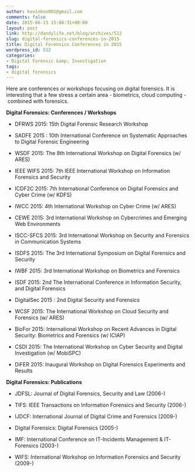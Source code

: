 ```yaml
---
author: kevinkoo001@gmail.com
comments: false
date: 2015-06-23 15:08:31+00:00
layout: post
link: http://dandylife.net/blog/archives/512
slug: digital-forensics-conferences-in-2015
title: Digital Forensics Conferences in 2015
wordpress_id: 512
categories:
- Digital Forensic &amp; Investigation
tags:
- digital forensics
---
```


Here are conferences or workshops focusing on digital forensics. It is interesting that a few stress a certain area - biometrics, cloud computing - combined with forensics.

**Digital Forensics: Conferences / Workshops**



	
  * DFRWS 2015: 15th Digital Forensic Research Workshop

	
  * SADFE 2015 : 10th International Conference on Systematic Approaches to Digital Forensic Engineering

	
  * WSDF 2015: The 8th International Workshop on Digital Forensics (w/ ARES)

	
  * IEEE WIFS 2015: 7th IEEE International Workshop on Information Forensics and Security

	
  * ICDF2C 2015: 7th International Conference on Digital Forensics and Cyber Crime (w/ KDFS)

	
  * IWCC 2015: 4th International Workshop on Cyber Crime (w/ ARES)

	
  * CEWE 2015: 3rd International Workshop on Cybercrimes and Emerging Web Environments

	
  * ISCC-SFCS 2015: 3rd International Workshop on Security and Forensics in Communication Systems

	
  * ISDFS 2015: The 3rd International Symposium on Digital Forensics and Security

	
  * IWBF 2015: 3rd International Workshop on Biometrics and Forensics

	
  * ISDF 2015: 2nd The International Conference in Information Security, and Digital Forensics

	
  * DigitalSec 2015 : 2nd Digital Security and Forensics

	
  * WCSF 2015: The International Workshop on Cloud Security and Forensics (w/ ARES)

	
  * BioFor 2015: International Workshop on Recent Advances in Digital Security: Biometrics and Forensics (w/ ICIAP)

	
  * CSDI 2015: The International Workshop on Cyber Security and Digital Investigation (w/ MobiSPC)

	
  * DiFER 2015: Inaugural Workshop on Digital Forensics Experiments and Results


**Digital Forensics: Publications**



	
  * JDFSL: Journal of Digital Forensics, Security and Law (2006-)

	
  * TIFS: IEEE Transactions on Information Forensics and Security (2006-)

	
  * IJDCF: International Journal of Digital Crime and Forensics (2009-)

	
  * Digital Forensics: Digital Forensics (2005-)

	
  * IMF: International Conference on IT-Incidents Management & IT-Forensics (2003-)

	
  * WIFS: International Workshop on Information Forensics and Security (2009-)


